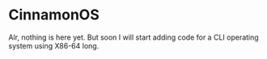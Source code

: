 # CinnamonOS
Alr, nothing is here yet. But soon I will start adding code for a CLI operating system using X86-64 long. 
